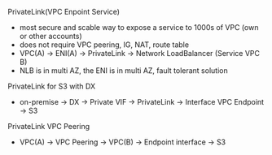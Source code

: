 PrivateLink(VPC Enpoint Service)
- most secure and scable way to expose a service to 1000s of VPC (own or other accounts)
- does not require VPC peering, IG, NAT, route table
- VPC(A) -> ENI(A) -> PrivateLink -> Network LoadBalancer (Service VPC B)
- NLB is in multi AZ, the ENI is in multi AZ, fault tolerant solution

PrivateLink for S3 with DX
- on-premise -> DX -> Private VIF -> PrivateLink -> Interface VPC Endpoint -> S3

PrivateLink VPC Peering
- VPC(A) -> VPC Peering -> VPC(B) -> Endpoint interface -> S3
